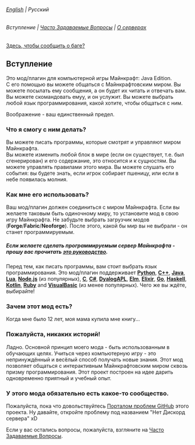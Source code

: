 ###### [English](/README.md) | Русский
###### Вступление | [Часто Задаваемые Вопросы](FAQ_ru.md) | [О серверах](SERVER_README_ru.md)

[Здесь, чтобы сообщить о баге?](https://github.com/vpgel/Minecraft-World-API/issues/new/choose)

## Вступление

Это мод/плагин для компьютерной игры Майнкрафт: Java Edition.\
С его помощью вы можете общаться с Майнкрафтовским миром. Вы можете посылать ему сообщения, а он будет их читать и отвечать вам. Вы можете скомандовать емуу, и он услужит. Вы можете выбрать любой язык программирования, какой хотите, чтобы общаться с ним.

Воображение - ваш единственный предел.

### Что я смогу с ним делать?

Вы можете писать программы, которые смотрят и управляют миром Майнкрафта.\
Вы можете изменить любой блок в мире (если он существует, т.е. был сгенерирован) и его содержание, это относится и к сущностям. Вы можете управлять правилами этого мира. Вы можете слушать его события: вы будете знать, если игрок собирает пшеницу, или если в небе появилась молния.

### Как мне его использовать?

Ваш мод/плагин должен соединиться с миром Майнкрафта. Если вы желаете таковым быть одиночному миру, то установите мод в свою игру Майнкрафта. Не забудьте выбрать загрузчик модов (**Forge**/**Fabric**/**Neoforge**). После этого, какой бы мир вы не выбрали - он станет программируемым.
##### Если желаете сделать программируемым сервер Майнкрафта - прошу вас прочитать [это руководство](SERVER_README_ru.md).

Перед тем, как писать программы, вам стоит выбрать язык программирования. Это мод/плагин поддерживает [**Python**](/python), [**C++**](/cpp), [**Java**](/java), [**Lua**](/lua), [**Node.js**](/nodejs) (из популярных), [**C**](/c), [**C#**](/csharp), [**DyalogAPL**](/dyalogapl), [**Elm**](/elm), [**Elixir**](/elixir), [**Go**](/go), [**Haskell**](/haskell), [**Kotlin**](/kotlin), [**Ruby**](/ruby) and [**VisualBasic**](/visualbasic) (из менее популярных). Чего же вы ждёте, выбирайте!

### Зачем этот мод есть?

Когда мне было 12 лет, моя мама купила мне книгу...
### Пожалуйста, никаких историй!
Ладно. Основной принцип моего мода - быть использованным в обучающих целях. Учиться через компьютерную игру - это непринуждённый и весёлый способ получать новые знания. Этот мод позволяет общаться с интерактивным Майнкрафтовским миром сквозь призму программирования. Этот проект построен на идее дарить одновременно приятный и учебный опыт.

### У этого мода обязательно есть какое-то сообщество.

Пожалуйста, пока что довольствуйтесь [Порталом проблем GitHub](https://github.com/vpgel/Minecraft-World-API/issues) этого проекта. Ну давайте, откройте проблему под названием "Нет Дискорд сервера" xD

Если у вас остались вопросы, пожалуйста, взгляните на [Часто Задаваемые Вопросы](FAQ_ru.md).